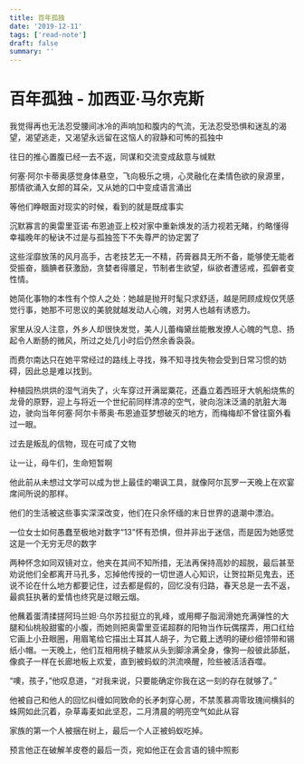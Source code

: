 ```yaml
---
title: 百年孤独
date: '2019-12-11'
tags: ['read-note']
draft: false
summary: ''
---
```


# 百年孤独 - 加西亚·马尔克斯

我觉得再也无法忍受腰间冰冷的声响加和腹内的气流，无法忍受恐惧和迷乱的渴望，渴望逃走，又渴望永远留在这恼人的寂静和可怖的孤独中

往日的推心置腹已经一去不返，同谋和交流变成敌意与缄默

何塞·阿尔卡蒂奥感觉身体悬空，飞向极乐之境，心灵融化在柔情色欲的泉源里，那情欲涌入女郎的耳朵，又从她的口中变成语言涌出

等他们睁眼面对现实的时候，看到的就是既成事实

沉默寡言的奥雷里亚诺·布恩迪亚上校对家中重新焕发的活力视若无睹，约略懂得幸福晚年的秘诀不过是与孤独签下不失尊严的协定罢了

这些淫靡放荡的风月高手，古老技艺无一不精，药膏器具无所不备，能够使无能者受振奋，腼腆者获激励，贪婪者得餍足，节制者生欲望，纵欲者遭惩戒，孤僻者变性情。

她简化事物的本性有个惊人之处：她越是抛开时髦只求舒适，越是罔顾成规仅凭感觉行事，她那不可思议的美貌就越发动人心魄，对男人也越有诱惑力。

家里从没人注意，外乡人却很快发觉，美人儿蕾梅黛丝能散发撩人心魄的气息、扬起令人断肠的微风，所过之处几小时后仍然余香袅袅。

而费尔南达只在她平常经过的路线上寻找，殊不知寻找失物会受到日常习惯的妨碍，因此总是难以找到。

种植园热烘烘的湿气消失了，火车穿过开满罂粟花，还矗立着西班牙大帆船烧焦的龙骨的原野，迎上与将近一个世纪前同样清凉的空气，驶向泡沫泛涌的肮脏大海边，驶向当年何塞·阿尔卡蒂奥·布恩迪亚梦想破灭的地方，而梅梅却不曾往窗外看过一眼。

过去是叛乱的信物，现在可成了文物

让一让，母牛们，生命短暂啊

他此前从未想过文学可以成为世上最佳的嘲讽工具，就像阿尔瓦罗一天晚上在欢宴席间所说的那样。

他们的生活被这些事实深深改变，他们在只余怀缅的末日世界的退潮中漂泊。

一位女士如何愚蠢至极地对数字“13”怀有恐惧，但并非出于迷信，而是因为她感觉这是一个无穷无尽的数字

两种怀念如同双镜对立，他夹在其间不知所措，无法再保持高妙的超脱，最后甚至劝说他们全都离开马孔多，忘掉他传授的一切世道人心知识，让贺拉斯见鬼去，还说不论在什么地方都要记住，过去都是假的，回忆没有归路，春天总是一去不返，最疯狂执著的爱情也终究是过眼云烟。

他蘸着蛋清揉搓阿玛兰妲·乌尔苏拉挺立的乳峰，或用椰子脂润滑她充满弹性的大腿和仙桃般甜蜜的小腹，而她则把奥雷里亚诺超群的阳物当作玩偶摆弄，用口红给它画上小丑眼圈，用眉笔给它描出土耳其人胡子，为它戴上透明的硬纱细领带和锡纸小帽。一天晚上，他们互相用桃子糖浆从头到脚涂满全身，像狗一般彼此舔舐，像疯子一样在长廊地板上欢爱，直到被蚂蚁的洪流唤醒，险些被活活吞噬。

“噢，孩子，”他叹息道，“对我来说，只要能确定你我在这一刻的存在就够了。”

他被自己和他人的回忆纠缠如同致命的长矛刺穿心房，不禁羡慕凋零玫瑰间横斜的蛛网如此沉着，杂草毒麦如此坚忍，二月清晨的明亮空气如此从容

家族的第一个人被捆在树上，最后一个人正被蚂蚁吃掉。

预言他正在破解羊皮卷的最后一页，宛如他正在会言语的镜中照影
